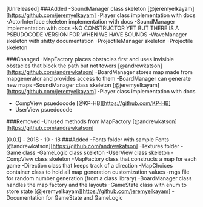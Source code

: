 [Unreleased]
###Added
-SoundManager class skeleton [@jeremyelkayam][https://github.com/jeremyelkayam]
-Player class implementation with docs
-ActorInterface ~~skeleton~~ implementation with docs
-SoundManager implementation with docs
  -NO CONSTRUCTOR YET BUT THERE IS A PSEUDOCODE VERSION FOR WHEN WE HAVE SOUNDS
-WaveManager skeleton with shitty documentation
-ProjectileManager skeleton
-Projectile skeleton

###Changed
-MapFactory places obstacles first and uses invisible obstacles that block the path
  but not towers [@andrewkatson][https://github.com/andrewkatson]
-BoardManager stores map made from mapgenerator and provides access to them
-BoardManager can generate new maps
-SoundManager class skeleton [@jeremyelkayam][https://github.com/jeremyelkayam]
-Player class implementation with docs
- CompView psuedocode [@KP-HB][https://github.com/KP-HB]
- UserView psuedocode

###Removed
-Unused methods from MapFactory [@andrewkatson][https://github.com/andrewkatson]

[0.0.1] - 2018 - 10 - 18
###Added
-Fonts folder with sample Fonts [@andrewkatson][https://github.com/andrewkatson]
-Textures folder
-Game class
-GameLogic class skeleton
-UserView class skeleton
-CompView class skeleton
-MapFactory class that constructs a map for each game
-Direction class that keeps track of a direction
-MapChoices container class to hold all map generation customization values
-rngs file for random number generation (from a class library)
-BoardManager class handles the map factory and the layouts
-GameState class with enum to store state [@jeremyelkayam][https://github.com/jeremyelkayam]
-Documentation for GameState and GameLogic
